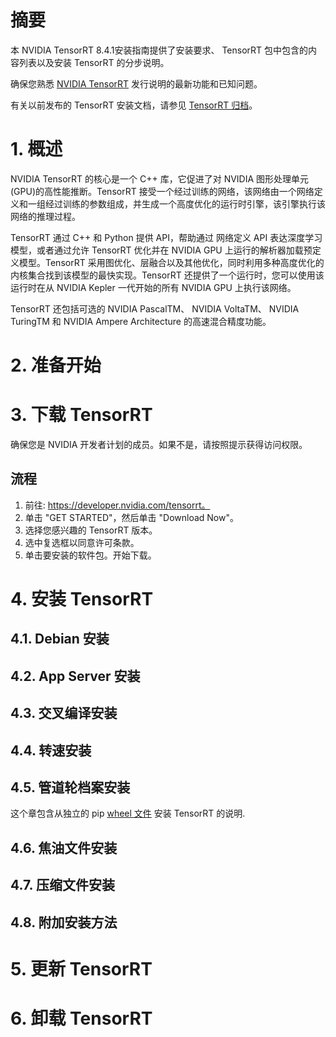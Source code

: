 # 摘要

本 NVIDIA TensorRT 8.4.1安装指南提供了安装要求、 TensorRT 包中包含的内容列表以及安装 TensorRT 的分步说明。

确保您熟悉 [NVIDIA TensorRT](https://docs.nvidia.com/deeplearning/tensorrt/release-notes/index.html) 发行说明的最新功能和已知问题。

有关以前发布的 TensorRT 安装文档，请参见 [TensorRT 归档](https://docs.nvidia.com/deeplearning/tensorrt/archives/index.html)。

# 1. 概述
NVIDIA TensorRT 的核心是一个 C++ 库，它促进了对 NVIDIA 图形处理单元(GPU)的高性能推断。TensorRT 接受一个经过训练的网络，该网络由一个网络定义和一组经过训练的参数组成，并生成一个高度优化的运行时引擎，该引擎执行该网络的推理过程。

TensorRT 通过 C++ 和 Python 提供 API，帮助通过 网络定义 API 表达深度学习模型，或者通过允许 TensorRT 优化并在 NVIDIA GPU 上运行的解析器加载预定义模型。TensorRT 采用图优化、层融合以及其他优化，同时利用多种高度优化的内核集合找到该模型的最快实现。TensorRT 还提供了一个运行时，您可以使用该运行时在从 NVIDIA Kepler 一代开始的所有 NVIDIA GPU 上执行该网络。

TensorRT 还包括可选的 NVIDIA PascalTM、 NVIDIA VoltaTM、 NVIDIA TuringTM 和 NVIDIA Ampere Architecture 的高速混合精度功能。

# 2. 准备开始
# 3. 下载 TensorRT
确保您是 NVIDIA 开发者计划的成员。如果不是，请按照提示获得访问权限。

## 流程
1. 前往: https://developer.nvidia.com/tensorrt。
2. 单击 "GET STARTED"，然后单击 "Download Now"。
3. 选择您感兴趣的 TensorRT 版本。
4. 选中复选框以同意许可条款。
5. 单击要安装的软件包。开始下载。

# 4. 安装 TensorRT
## 4.1. Debian 安装
## 4.2. App Server 安装
## 4.3. 交叉编译安装
## 4.4. 转速安装
## 4.5. 管道轮档案安装
这个章包含从独立的 pip [wheel 文件](https://pip.pypa.io/en/stable/reference/pip_wheel/) 安装 TensorRT 的说明.


## 4.6. 焦油文件安装
## 4.7. 压缩文件安装
## 4.8. 附加安装方法
# 5. 更新 TensorRT
# 6. 卸载 TensorRT

